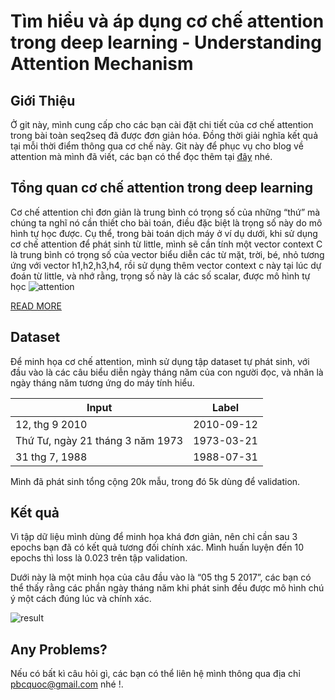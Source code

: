# Tìm hiểu và áp dụng cơ chế attention trong deep learning - Understanding Attention Mechanism
## Giới Thiệu
Ở git này, mình cung cấp cho các bạn cài đặt chi tiết của cơ chế attention trong bài toàn seq2seq đã được đơn giản hóa. Đồng thời giải nghĩa kết quả tại mỗi thời điểm thông qua cơ chế này. Git này để phục vụ cho blog về attention mà mình đã viết, các bạn có thể đọc thêm tại [đây](https://pbcquoc.github.io/attention/) nhé.
## Tổng quan cơ chế attention trong deep learning
Cơ chế attention chỉ đơn giản là trung bình có trọng số của những “thứ” mà chúng ta nghĩ nó cần thiết cho bài toán, điều đặc biệt là trọng số này do mô hình tự học được. Cụ thể, trong bài toán dịch máy ở ví dụ dưới, khi sử dụng cơ chế attention để phát sinh từ little, mình sẽ cần tính một vector context C là trung bình có trọng số của vector biểu diễn các từ mặt, trời, bé, nhỏ tương ứng với vector h1,h2,h3,h4, rồi sử dụng thêm vector context c này tại lúc dự đoán từ little, và nhớ rằng, trọng số này là các số scalar, được mô hình tự học
![attention](./img/attn_seq2seq.png)

[READ MORE](https://pbcquoc.github.io/attention/)

## Dataset
Để minh họa cơ chế attention, mình sử dụng tập dataset tự phát sinh, với đầu vào là các câu biểu diễn ngày tháng năm của con người đọc, và nhãn là ngày tháng năm tương ứng do máy tính hiểu. 

| Input                            | Label         |
| ---------------------------------| ------------- |
| 12, thg 9 2010                   | 2010-09-12    |
| Thứ Tư, ngày 21 tháng 3 năm 1973 | 1973-03-21    |
| 31 thg 7, 1988                   | 1988-07-31    |

Mình đã phát sinh tổng cộng 20k mẫu, trong đó 5k dùng để validation.

## Kết quả
Vì tập dữ liệu mình dùng để minh họa khá đơn giản, nên chỉ cần sau 3 epochs bạn đã có kết quả tương đối chính xác. Mình huấn luyện đến 10 epochs thì loss là 0.023 trên tập validation.

Dưới này là một minh họa của câu đầu vào là “05 thg 5 2017”, các bạn có thể thấy rằng các phần ngày tháng năm khi phát sinh đều được mô hình chú ý một cách đúng lúc và chính xác.

![result](/img/attn_ex_2.png)
## Any Problems?
Nếu có bất kì câu hỏi gì, các bạn có thể liên hệ mình thông qua địa chỉ pbcquoc@gmail.com nhé !.
